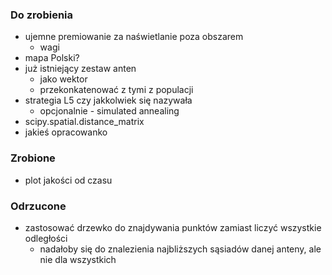 ### Do zrobienia
* ujemne premiowanie za naświetlanie poza obszarem
  * wagi
* mapa Polski?
* już istniejący zestaw anten
  * jako wektor
  * przekonkatenować z tymi z populacji
* strategia L5 czy jakkolwiek się nazywała
  * opcjonalnie - simulated annealing
* scipy.spatial.distance_matrix
* jakieś opracowanko

### Zrobione
* plot jakości od czasu

### Odrzucone
* zastosować drzewko do znajdywania punktów zamiast liczyć wszystkie odległości
  * nadałoby się do znalezienia najbliższych sąsiadów danej anteny, ale nie dla wszystkich
